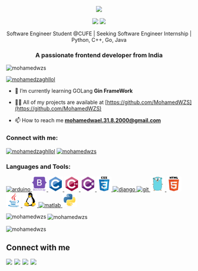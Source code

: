 <div id="header" align="center">
  
  <img src="https://media.giphy.com/media/M9gbBd9nbDrOTu1Mqx/giphy.gif" width="100"/>
  
  [![](https://komarev.com/ghpvc/?username=MohamedWZS&color=blue&label=Profile%20Views)](https://github.com/MohamedWZS)
  [![](https://img.shields.io/github/followers/MohamedWZS?label=GitHub%20Followers)](https://github.com/MohamedWZS)
  
  Software Engineer Student @CUFE | Seeking Software Engineer Internship | Python, C++, Go, Java
</div>

<h3 align="center">A passionate frontend developer from India</h3>

<p align="left"> <img src="https://komarev.com/ghpvc/?username=mohamedwzs&label=Profile%20views&color=0e75b6&style=flat" alt="mohamedwzs" /> </p>

<p align="left"> <a href="https://twitter.com/mohamedzaghllol" target="blank"><img src="https://img.shields.io/twitter/follow/mohamedzaghllol?logo=twitter&style=for-the-badge" alt="mohamedzaghllol" /></a> </p>

- 🌱 I’m currently learning GOLang **Gin FrameWork**

- 👨‍💻 All of my projects are available at [https://github.com/MohamedWZS](https://github.com/MohamedWZS)

- 📫 How to reach me **mohamedwael.31.8.2000@gmail.com**

<h3 align="left">Connect with me:</h3>
<p align="left">
<a href="https://twitter.com/mohamedzaghllol" target="blank"><img align="center" src="https://raw.githubusercontent.com/rahuldkjain/github-profile-readme-generator/master/src/images/icons/Social/twitter.svg" alt="mohamedzaghllol" height="30" width="40" /></a>
<a href="https://linkedin.com/in/mohamedwzs" target="blank"><img align="center" src="https://raw.githubusercontent.com/rahuldkjain/github-profile-readme-generator/master/src/images/icons/Social/linked-in-alt.svg" alt="mohamedwzs" height="30" width="40" /></a>
</p>

<h3 align="left">Languages and Tools:</h3>
<p align="left"> <a href="https://www.arduino.cc/" target="_blank" rel="noreferrer"> <img src="https://cdn.worldvectorlogo.com/logos/arduino-1.svg" alt="arduino" width="40" height="40"/> </a> <a href="https://getbootstrap.com" target="_blank" rel="noreferrer"> <img src="https://raw.githubusercontent.com/devicons/devicon/master/icons/bootstrap/bootstrap-plain-wordmark.svg" alt="bootstrap" width="40" height="40"/> </a> <a href="https://www.cprogramming.com/" target="_blank" rel="noreferrer"> <img src="https://raw.githubusercontent.com/devicons/devicon/master/icons/c/c-original.svg" alt="c" width="40" height="40"/> </a> <a href="https://www.w3schools.com/cpp/" target="_blank" rel="noreferrer"> <img src="https://raw.githubusercontent.com/devicons/devicon/master/icons/cplusplus/cplusplus-original.svg" alt="cplusplus" width="40" height="40"/> </a> <a href="https://www.w3schools.com/cs/" target="_blank" rel="noreferrer"> <img src="https://raw.githubusercontent.com/devicons/devicon/master/icons/csharp/csharp-original.svg" alt="csharp" width="40" height="40"/> </a> <a href="https://www.w3schools.com/css/" target="_blank" rel="noreferrer"> <img src="https://raw.githubusercontent.com/devicons/devicon/master/icons/css3/css3-original-wordmark.svg" alt="css3" width="40" height="40"/> </a> <a href="https://www.djangoproject.com/" target="_blank" rel="noreferrer"> <img src="https://cdn.worldvectorlogo.com/logos/django.svg" alt="django" width="40" height="40"/> </a> <a href="https://git-scm.com/" target="_blank" rel="noreferrer"> <img src="https://www.vectorlogo.zone/logos/git-scm/git-scm-icon.svg" alt="git" width="40" height="40"/> </a> <a href="https://golang.org" target="_blank" rel="noreferrer"> <img src="https://raw.githubusercontent.com/devicons/devicon/master/icons/go/go-original.svg" alt="go" width="40" height="40"/> </a> <a href="https://www.w3.org/html/" target="_blank" rel="noreferrer"> <img src="https://raw.githubusercontent.com/devicons/devicon/master/icons/html5/html5-original-wordmark.svg" alt="html5" width="40" height="40"/> </a> <a href="https://www.java.com" target="_blank" rel="noreferrer"> <img src="https://raw.githubusercontent.com/devicons/devicon/master/icons/java/java-original.svg" alt="java" width="40" height="40"/> </a> <a href="https://www.linux.org/" target="_blank" rel="noreferrer"> <img src="https://raw.githubusercontent.com/devicons/devicon/master/icons/linux/linux-original.svg" alt="linux" width="40" height="40"/> </a> <a href="https://www.mathworks.com/" target="_blank" rel="noreferrer"> <img src="https://upload.wikimedia.org/wikipedia/commons/2/21/Matlab_Logo.png" alt="matlab" width="40" height="40"/> </a> <a href="https://www.python.org" target="_blank" rel="noreferrer"> <img src="https://raw.githubusercontent.com/devicons/devicon/master/icons/python/python-original.svg" alt="python" width="40" height="40"/> </a> </p>

<p><img align="left" src="https://github-readme-stats.vercel.app/api/top-langs?username=mohamedwzs&show_icons=true&locale=en&layout=compact" alt="mohamedwzs" /></p>

<p>&nbsp;<img align="center" src="https://github-readme-stats.vercel.app/api?username=mohamedwzs&show_icons=true&locale=en" alt="mohamedwzs" /></p>

<p><img align="center" src="https://github-readme-streak-stats.herokuapp.com/?user=mohamedwzs&" alt="mohamedwzs" /></p>

Connect with me 
----------------
[<img align="left" width="22px" src="https://cdn.jsdelivr.net/npm/simple-icons@v3/icons/twitter.svg" />][twitter]
[<img align="left" width="22px" src="https://cdn.jsdelivr.net/npm/simple-icons@v3/icons/linkedin.svg" />][linkedin]
[<img align="left" width="22px" src="https://cdn.jsdelivr.net/npm/simple-icons@v3/icons/whatsapp.svg" />][whatsapp]
[<img align="left" width="22px" src="https://cdn.jsdelivr.net/npm/simple-icons@v3/icons/facebook.svg" />][facebook]

</br>

[twitter]: https://twitter.com/MohamedZaghllol
[facebook]: https://www.facebook.com/MohamedWZS
[linkedin]: https://www.linkedin.com/in/mohamedwzs/
[whatsapp]: https://wa.me/201011999292
